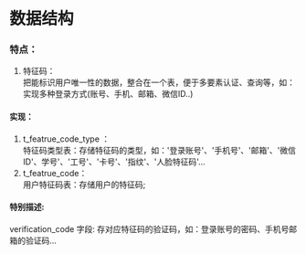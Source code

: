 # 数据结构<br/>
### 特点：
1. 特征码：<br/>
把能标识用户唯一性的数据，整合在一个表，便于多要素认证、查询等，如：实现多种登录方式(账号、手机、邮箱、微信ID..)<br/>
#### 实现：<br/>
1. t_featrue_code_type ：<br/>
特征码类型表：存储特征码的类型，如：'登录账号'、'手机号'、'邮箱'、'微信ID'、学号'、'工号'、'卡号'、'指纹'、'人脸特征码'...<br/>
2. t_featrue_code：<br/>
用户特征码表：存储用户的特征码;<br/>
#### 特别描述: <br/>
 verification_code 字段: 存对应特征码的验证码，如：登录账号的密码、手机号邮箱的验证码...<br/>
